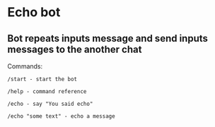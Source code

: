 # Echo bot

## Bot repeats inputs message and send inputs messages to the another chat

Commands:

`/start - start the bot `

`/help - command reference`

`/echo - say "You said echo"`

`/echo "some text" - echo a message`
